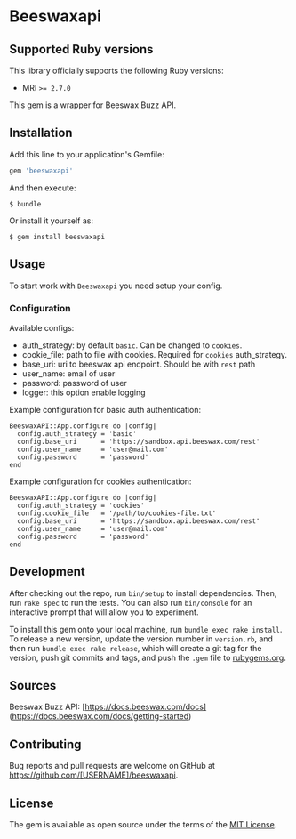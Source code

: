 # Beeswaxapi

## Supported Ruby versions

This library officially supports the following Ruby versions:

* MRI `>= 2.7.0`

This gem is a wrapper for Beeswax Buzz API.

## Installation

Add this line to your application's Gemfile:

```ruby
gem 'beeswaxapi'
```

And then execute:

    $ bundle

Or install it yourself as:

    $ gem install beeswaxapi

## Usage

To start work with `Beeswaxapi` you need setup your config.

### Configuration

Available configs:

- auth_strategy: by default `basic`. Can be changed to `cookies`.
- cookie\_file: path to file with cookies. Required for `cookies` auth\_strategy.
- base_uri: uri to beeswax api endpoint. Should be with `rest` path
- user_name: email of user
- password: password of user
- logger: this option enable logging

Example configuration for basic auth authentication:

```
BeeswaxAPI::App.configure do |config|
  config.auth_strategy = 'basic'
  config.base_uri      = 'https://sandbox.api.beeswax.com/rest'
  config.user_name     = 'user@mail.com'
  config.password      = 'password'
end
```

Example configuration for cookies authentication:

```
BeeswaxAPI::App.configure do |config|
  config.auth_strategy = 'cookies'
  config.cookie_file   = '/path/to/cookies-file.txt'
  config.base_uri      = 'https://sandbox.api.beeswax.com/rest'
  config.user_name     = 'user@mail.com'
  config.password      = 'password'
end
```

## Development

After checking out the repo, run `bin/setup` to install dependencies. Then, run `rake spec` to run the tests. You can also run `bin/console` for an interactive prompt that will allow you to experiment.

To install this gem onto your local machine, run `bundle exec rake install`. To release a new version, update the version number in `version.rb`, and then run `bundle exec rake release`, which will create a git tag for the version, push git commits and tags, and push the `.gem` file to [rubygems.org](https://rubygems.org).

## Sources
Beeswax Buzz API: [https://docs.beeswax.com/docs]
(https://docs.beeswax.com/docs/getting-started)

## Contributing

Bug reports and pull requests are welcome on GitHub at https://github.com/[USERNAME]/beeswaxapi.

## License

The gem is available as open source under the terms of the [MIT License](https://opensource.org/licenses/MIT).
